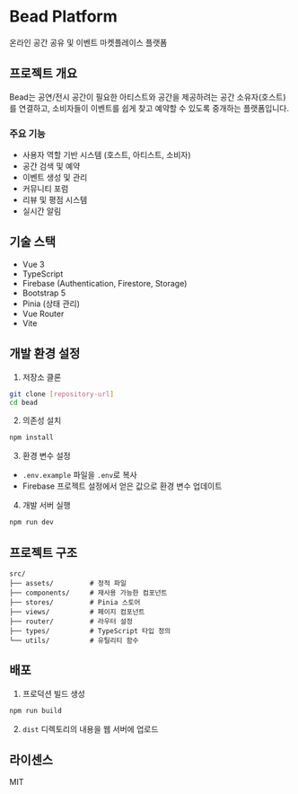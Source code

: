 # Bead Platform

온라인 공간 공유 및 이벤트 마켓플레이스 플랫폼

## 프로젝트 개요

Bead는 공연/전시 공간이 필요한 아티스트와 공간을 제공하려는 공간 소유자(호스트)를 연결하고, 소비자들이 이벤트를 쉽게 찾고 예약할 수 있도록 중개하는 플랫폼입니다.

### 주요 기능

- 사용자 역할 기반 시스템 (호스트, 아티스트, 소비자)
- 공간 검색 및 예약
- 이벤트 생성 및 관리
- 커뮤니티 포럼
- 리뷰 및 평점 시스템
- 실시간 알림

## 기술 스택

- Vue 3
- TypeScript
- Firebase (Authentication, Firestore, Storage)
- Bootstrap 5
- Pinia (상태 관리)
- Vue Router
- Vite

## 개발 환경 설정

1. 저장소 클론
```bash
git clone [repository-url]
cd bead
```

2. 의존성 설치
```bash
npm install
```

3. 환경 변수 설정
- `.env.example` 파일을 `.env`로 복사
- Firebase 프로젝트 설정에서 얻은 값으로 환경 변수 업데이트

4. 개발 서버 실행
```bash
npm run dev
```

## 프로젝트 구조

```
src/
├── assets/         # 정적 파일
├── components/     # 재사용 가능한 컴포넌트
├── stores/         # Pinia 스토어
├── views/          # 페이지 컴포넌트
├── router/         # 라우터 설정
├── types/          # TypeScript 타입 정의
└── utils/          # 유틸리티 함수
```

## 배포

1. 프로덕션 빌드 생성
```bash
npm run build
```

2. `dist` 디렉토리의 내용을 웹 서버에 업로드

## 라이센스

MIT 